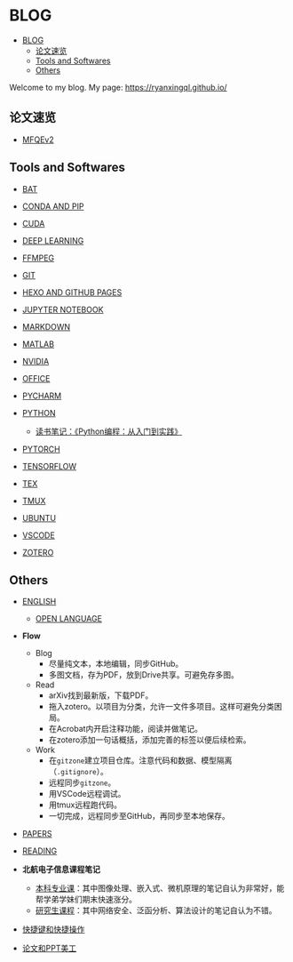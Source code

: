 # BLOG

- [BLOG](#blog)
  - [论文速览](#论文速览)
  - [Tools and Softwares](#tools-and-softwares)
  - [Others](#others)

Welcome to my blog. My page: https://ryanxingql.github.io/

## 论文速览

- [MFQEv2](https://github.com/RyanXingQL/Blog/blob/master/posts/mfqev2.md)

## Tools and Softwares

- [BAT](https://github.com/RyanXingQL/Blog/blob/master/posts/bat.md)

- [CONDA AND PIP](https://github.com/RyanXingQL/Blog/blob/master/posts/conda_and_pip.md)

- [CUDA](https://github.com/RyanXingQL/Blog/blob/master/posts/cuda.md)

- [DEEP LEARNING](https://github.com/RyanXingQL/Blog/blob/master/posts/deep_learning.md)

- [FFMPEG](https://github.com/RyanXingQL/Blog/blob/master/posts/ffmpeg.md) 

- [GIT](https://github.com/RyanXingQL/Blog/blob/master/posts/git.md)

- [HEXO AND GITHUB PAGES](https://github.com/RyanXingQL/Blog/blob/master/posts/hexo_and_github_pages.md)

- [JUPYTER NOTEBOOK](https://github.com/RyanXingQL/Blog/blob/master/posts/jupyter_notebook.md)

- [MARKDOWN](https://github.com/RyanXingQL/Blog/blob/master/posts/markdown.md)

- [MATLAB](https://github.com/RyanXingQL/Blog/blob/master/posts/matlatb.md)

- [NVIDIA](https://github.com/RyanXingQL/Blog/blob/master/posts/nvidia.md)

- [OFFICE](https://github.com/RyanXingQL/Blog/blob/master/posts/office.md)

- [PYCHARM](https://github.com/RyanXingQL/Blog/blob/master/posts/pycharm.md)

- [PYTHON](https://github.com/RyanXingQL/Blog/blob/master/posts/python.md)
  - [读书笔记：《Python编程：从入门到实践》](https://drive.google.com/drive/folders/1UU703I_zM1pPx5UVzIVLSN8NZwqxo5Tf?usp=sharing)

- [PYTORCH](https://github.com/RyanXingQL/Blog/blob/master/posts/PyTorch.md)

- [TENSORFLOW](https://github.com/RyanXingQL/Blog/blob/master/posts/tensorflow.md)

- [TEX](https://github.com/RyanXingQL/Blog/blob/master/posts/tex.md)

- [TMUX](https://github.com/RyanXingQL/Blog/blob/master/posts/tmux.md)

- [UBUNTU](https://github.com/RyanXingQL/Blog/blob/master/posts/ubuntu.md)

- [VSCODE](https://github.com/RyanXingQL/Blog/blob/master/posts/vscode.md)

- [ZOTERO](https://github.com/RyanXingQL/Blog/blob/master/posts/zotero.md)

## Others

- [ENGLISH](https://github.com/RyanXingQL/Blog/blob/master/posts/english.md)
  - [OPEN LANGUAGE](https://github.com/RyanXingQL/Blog/blob/master/posts/open_language.md)

- **Flow**
  - Blog
    - 尽量纯文本，本地编辑，同步GitHub。
    - 多图文档，存为PDF，放到Drive共享。可避免存多图。
  - Read
    - arXiv找到最新版，下载PDF。
    - 拖入zotero。以项目为分类，允许一文件多项目。这样可避免分类困局。
    - 在Acrobat内开启注释功能，阅读并做笔记。
    - 在zotero添加一句话概括，添加完善的标签以便后续检索。
  - Work
    - 在`gitzone`建立项目仓库。注意代码和数据、模型隔离（`.gitignore`）。
    - 远程同步`gitzone`。
    - 用VSCode远程调试。
    - 用tmux远程跑代码。
    - 一切完成，远程同步至GitHub，再同步至本地保存。

- [PAPERS](https://github.com/RyanXingQL/Blog/blob/master/posts/papers.md)

- [READING](https://github.com/RyanXingQL/Blog/blob/master/posts/reading.md)

- **北航电子信息课程笔记**
  - [本科专业课](https://drive.google.com/drive/folders/1UU703I_zM1pPx5UVzIVLSN8NZwqxo5Tf?usp=sharing)：其中图像处理、嵌入式、微机原理的笔记自认为非常好，能帮学弟学妹们期末快速涨分。
  - [研究生课程](https://drive.google.com/drive/folders/1UU703I_zM1pPx5UVzIVLSN8NZwqxo5Tf?usp=sharing)：其中网络安全、泛函分析、算法设计的笔记自认为不错。

- [快捷键和快捷操作](https://github.com/RyanXingQL/Blog/blob/master/posts/shortcuts.md)

- [论文和PPT美工](https://drive.google.com/drive/folders/1UU703I_zM1pPx5UVzIVLSN8NZwqxo5Tf?usp=sharing)
